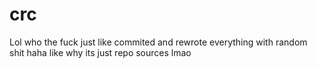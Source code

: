 # crc

Lol who the fuck just like commited and 
rewrote everything with random shit 
haha like why 
its just repo sources lmao 